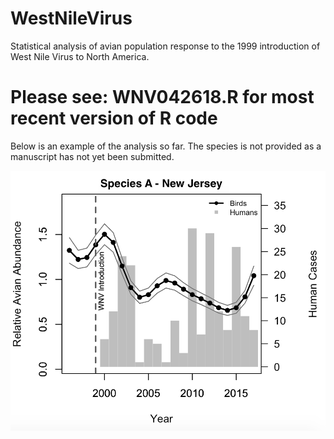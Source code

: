# WestNileVirus

Statistical analysis of avian population response to the 1999 introduction of West Nile Virus to North America.

# Please see: WNV042618.R for most recent version of R code

Below is an example of the analysis so far. The species is not provided as a manuscript has not yet been submitted.

![alt text](https://github.com/GatesDupont/WestNileVirus/blob/master/Dupont_SpeciesA_NJ.png)

